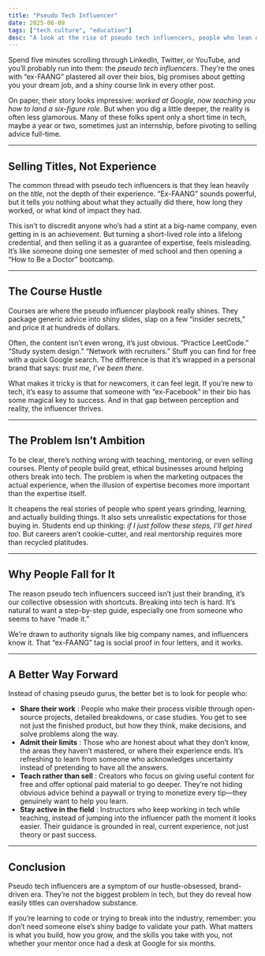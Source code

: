 ```yaml
---
title: "Pseudo Tech Influencer"
date: 2025-06-09
tags: ["tech culture", "education"]
desc: "A look at the rise of pseudo tech influencers, people who lean on brief stints at big-name companies to sell courses and brand themselves as gurus."
---
```


Spend five minutes scrolling through LinkedIn, Twitter, or YouTube, and you’ll probably run into them: the *pseudo tech influencers*. They’re the ones with “ex-FAANG” plastered all over their bios, big promises about getting you your dream job, and a shiny course link in every other post.

On paper, their story looks impressive: *worked at Google, now teaching you how to land a six-figure role*. But when you dig a little deeper, the reality is often less glamorous. Many of these folks spent only a short time in tech, maybe a year or two, sometimes just an internship, before pivoting to selling advice full-time.

---

## Selling Titles, Not Experience

The common thread with pseudo tech influencers is that they lean heavily on the *title*, not the depth of their experience. “Ex-FAANG” sounds powerful, but it tells you nothing about what they actually did there, how long they worked, or what kind of impact they had.

This isn’t to discredit anyone who’s had a stint at a big-name company, even getting in is an achievement. But turning a short-lived role into a lifelong credential, and then selling it as a guarantee of expertise, feels misleading. It’s like someone doing one semester of med school and then opening a “How to Be a Doctor” bootcamp.

---

## The Course Hustle

Courses are where the pseudo influencer playbook really shines. They package generic advice into shiny slides, slap on a few “insider secrets,” and price it at hundreds of dollars.

Often, the content isn’t even wrong, it’s just obvious. “Practice LeetCode.” “Study system design.” “Network with recruiters.” Stuff you can find for free with a quick Google search. The difference is that it’s wrapped in a personal brand that says: *trust me, I’ve been there*.

What makes it tricky is that for newcomers, it can feel legit. If you’re new to tech, it’s easy to assume that someone with “ex-Facebook” in their bio has some magical key to success. And in that gap between perception and reality, the influencer thrives.

---

## The Problem Isn’t Ambition

To be clear, there’s nothing wrong with teaching, mentoring, or even selling courses. Plenty of people build great, ethical businesses around helping others break into tech. The problem is when the marketing outpaces the actual experience, when the illusion of expertise becomes more important than the expertise itself.

It cheapens the real stories of people who spent years grinding, learning, and actually building things. It also sets unrealistic expectations for those buying in. Students end up thinking: *if I just follow these steps, I’ll get hired too*. But careers aren’t cookie-cutter, and real mentorship requires more than recycled platitudes.

---

## Why People Fall for It

The reason pseudo tech influencers succeed isn’t just their branding, it’s our collective obsession with shortcuts. Breaking into tech is hard. It’s natural to want a step-by-step guide, especially one from someone who seems to have “made it.”

We’re drawn to authority signals like big company names, and influencers know it. That “ex-FAANG” tag is social proof in four letters, and it works.

---

## A Better Way Forward

Instead of chasing pseudo gurus, the better bet is to look for people who:

- **Share their work** : People who make their process visible through open-source projects, detailed breakdowns, or case studies. You get to see not just the finished product, but how they think, make decisions, and solve problems along the way.
- **Admit their limits** : Those who are honest about what they don’t know, the areas they haven’t mastered, or where their experience ends. It’s refreshing to learn from someone who acknowledges uncertainty instead of pretending to have all the answers.
- **Teach rather than sell** : Creators who focus on giving useful content for free and offer optional paid material to go deeper. They’re not hiding obvious advice behind a paywall or trying to monetize every tip—they genuinely want to help you learn.
- **Stay active in the field** : Instructors who keep working in tech while teaching, instead of jumping into the influencer path the moment it looks easier. Their guidance is grounded in real, current experience, not just theory or past success.

---

## Conclusion

Pseudo tech influencers are a symptom of our hustle-obsessed, brand-driven era. They’re not the biggest problem in tech, but they do reveal how easily titles can overshadow substance.

If you’re learning to code or trying to break into the industry, remember: you don’t need someone else’s shiny badge to validate your path. What matters is what you build, how you grow, and the skills you take with you, not whether your mentor once had a desk at Google for six months.
